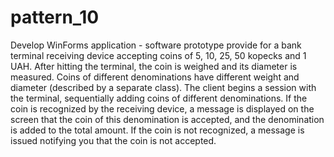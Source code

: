 # pattern_10
Develop WinForms application - software prototype provide for a bank terminal receiving device accepting coins of 5, 10, 25, 50 kopecks and 1 UAH. After hitting the terminal, the coin is weighed and its diameter is measured. Coins of different denominations have different weight and diameter (described by a separate class). The client begins a session with the terminal, sequentially adding coins of different denominations. If the coin is recognized by the receiving device, a message is displayed on the screen that the coin of this denomination is accepted, and the denomination is added to the total amount. If the coin is not recognized, a message is issued notifying you that the coin is not accepted.
